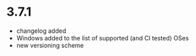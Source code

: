 # 3.7.1

- changelog added
- Windows added to the list of supported (and CI tested) OSes
- new versioning scheme

    